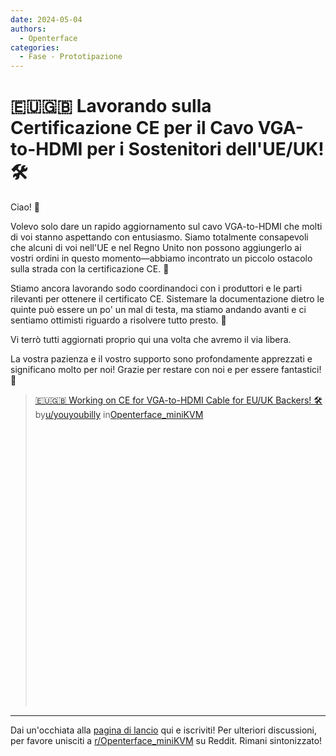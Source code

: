 ```yaml
---
date: 2024-05-04
authors:
  - Openterface
categories:
  - Fase - Prototipazione
---
```


# 🇪🇺🇬🇧 Lavorando sulla Certificazione CE per il Cavo VGA-to-HDMI per i Sostenitori dell'UE/UK! 🛠️

<!-- more -->

Ciao! 👋

Volevo solo dare un rapido aggiornamento sul cavo VGA-to-HDMI che molti di voi stanno aspettando con entusiasmo. Siamo totalmente consapevoli che alcuni di voi nell'UE e nel Regno Unito non possono aggiungerlo ai vostri ordini in questo momento—abbiamo incontrato un piccolo ostacolo sulla strada con la certificazione CE. 🚧

Stiamo ancora lavorando sodo coordinandoci con i produttori e le parti rilevanti per ottenere il certificato CE. Sistemare la documentazione dietro le quinte può essere un po' un mal di testa, ma stiamo andando avanti e ci sentiamo ottimisti riguardo a risolvere tutto presto. 🌟

Vi terrò tutti aggiornati proprio qui una volta che avremo il via libera.

La vostra pazienza e il vostro supporto sono profondamente apprezzati e significano molto per noi! Grazie per restare con noi e per essere fantastici! 🙌

<blockquote class="reddit-embed-bq" style="height:500px" data-embed-height="546"><a href="https://www.reddit.com/r/Openterface_miniKVM/comments/1cjf8zi/working_on_ce_for_vgatohdmi_cable_for_euuk_backers/">🇪🇺🇬🇧 Working on CE for VGA-to-HDMI Cable for EU/UK Backers! 🛠️</a><br> by<a href="https://www.reddit.com/user/youyoubilly/">u/youyoubilly</a> in<a href="https://www.reddit.com/r/Openterface_miniKVM/">Openterface_miniKVM</a></blockquote><script async="" src="https://embed.reddit.com/widgets.js" charset="UTF-8"></script>

--------

Dai un'occhiata alla [pagina di lancio](https://www.crowdsupply.com/techxartisan/openterface-mini-kvm) qui e iscriviti!
Per ulteriori discussioni, per favore unisciti a [r/Openterface_miniKVM](https://www.reddit.com/r/Openterface_miniKVM/) su Reddit. Rimani sintonizzato!
